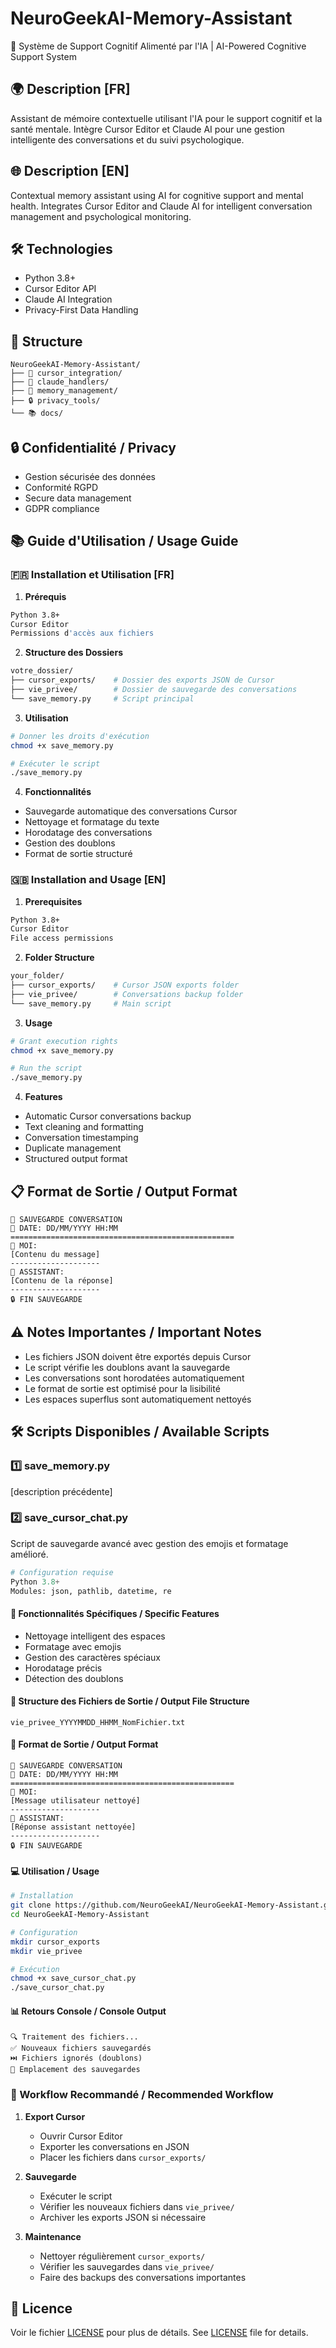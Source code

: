 
# NeuroGeekAI-Memory-Assistant
🧠 Système de Support Cognitif Alimenté par l'IA | AI-Powered Cognitive Support System

## 🌍 Description [FR]
Assistant de mémoire contextuelle utilisant l'IA pour le support cognitif et la santé mentale. Intègre Cursor Editor et Claude AI pour une gestion intelligente des conversations et du suivi psychologique.

## 🌐 Description [EN]
Contextual memory assistant using AI for cognitive support and mental health. Integrates Cursor Editor and Claude AI for intelligent conversation management and psychological monitoring.

## 🛠️ Technologies
- Python 3.8+
- Cursor Editor API
- Claude AI Integration
- Privacy-First Data Handling

## 📁 Structure
```
NeuroGeekAI-Memory-Assistant/
├── 🔮 cursor_integration/
├── 🧠 claude_handlers/
├── 📝 memory_management/
├── 🔒 privacy_tools/
└── 📚 docs/
```

## 🔒 Confidentialité / Privacy
- Gestion sécurisée des données
- Conformité RGPD
- Secure data management
- GDPR compliance



## 📚 Guide d'Utilisation / Usage Guide

### 🇫🇷 Installation et Utilisation [FR]

1. **Prérequis**
```bash
Python 3.8+
Cursor Editor
Permissions d'accès aux fichiers
```

2. **Structure des Dossiers**
```bash
votre_dossier/
├── cursor_exports/    # Dossier des exports JSON de Cursor
├── vie_privee/        # Dossier de sauvegarde des conversations
└── save_memory.py     # Script principal
```

3. **Utilisation**
```bash
# Donner les droits d'exécution
chmod +x save_memory.py

# Exécuter le script
./save_memory.py
```

4. **Fonctionnalités**
- Sauvegarde automatique des conversations Cursor
- Nettoyage et formatage du texte
- Horodatage des conversations
- Gestion des doublons
- Format de sortie structuré

### 🇬🇧 Installation and Usage [EN]

1. **Prerequisites**
```bash
Python 3.8+
Cursor Editor
File access permissions
```

2. **Folder Structure**
```bash
your_folder/
├── cursor_exports/    # Cursor JSON exports folder
├── vie_privee/        # Conversations backup folder
└── save_memory.py     # Main script
```

3. **Usage**
```bash
# Grant execution rights
chmod +x save_memory.py

# Run the script
./save_memory.py
```

4. **Features**
- Automatic Cursor conversations backup
- Text cleaning and formatting
- Conversation timestamping
- Duplicate management
- Structured output format

## 📋 Format de Sortie / Output Format

```
🔐 SAUVEGARDE CONVERSATION
📅 DATE: DD/MM/YYYY HH:MM
==================================================
👤 MOI:
[Contenu du message]
--------------------
🤖 ASSISTANT:
[Contenu de la réponse]
--------------------
🔒 FIN SAUVEGARDE
```

## ⚠️ Notes Importantes / Important Notes

- Les fichiers JSON doivent être exportés depuis Cursor
- Le script vérifie les doublons avant la sauvegarde
- Les conversations sont horodatées automatiquement
- Le format de sortie est optimisé pour la lisibilité
- Les espaces superflus sont automatiquement nettoyés


## 🛠️ Scripts Disponibles / Available Scripts

### 1️⃣ save_memory.py
[description précédente]

### 2️⃣ save_cursor_chat.py
Script de sauvegarde avancé avec gestion des emojis et formatage amélioré.

```python
# Configuration requise
Python 3.8+
Modules: json, pathlib, datetime, re
```

#### 🔧 Fonctionnalités Spécifiques / Specific Features
- Nettoyage intelligent des espaces
- Formatage avec emojis
- Gestion des caractères spéciaux
- Horodatage précis
- Détection des doublons

#### 📂 Structure des Fichiers de Sortie / Output File Structure
```
vie_privee_YYYYMMDD_HHMM_NomFichier.txt
```

#### 🎯 Format de Sortie / Output Format
```
🔐 SAUVEGARDE CONVERSATION
📅 DATE: DD/MM/YYYY HH:MM
==================================================
👤 MOI:
[Message utilisateur nettoyé]
--------------------
🤖 ASSISTANT:
[Réponse assistant nettoyée]
--------------------
🔒 FIN SAUVEGARDE
```

#### 💻 Utilisation / Usage
```bash
# Installation
git clone https://github.com/NeuroGeekAI/NeuroGeekAI-Memory-Assistant.git
cd NeuroGeekAI-Memory-Assistant

# Configuration
mkdir cursor_exports
mkdir vie_privee

# Exécution
chmod +x save_cursor_chat.py
./save_cursor_chat.py
```

#### 📊 Retours Console / Console Output
```
🔍 Traitement des fichiers...
✅ Nouveaux fichiers sauvegardés
⏭️ Fichiers ignorés (doublons)
📂 Emplacement des sauvegardes
```

### 🔄 Workflow Recommandé / Recommended Workflow

1. **Export Cursor**
   - Ouvrir Cursor Editor
   - Exporter les conversations en JSON
   - Placer les fichiers dans `cursor_exports/`

2. **Sauvegarde**
   - Exécuter le script
   - Vérifier les nouveaux fichiers dans `vie_privee/`
   - Archiver les exports JSON si nécessaire

3. **Maintenance**
   - Nettoyer régulièrement `cursor_exports/`
   - Vérifier les sauvegardes dans `vie_privee/`
   - Faire des backups des conversations importantes





## 📝 Licence
Voir le fichier [LICENSE](LICENSE) pour plus de détails.
See [LICENSE](LICENSE) file for details.
